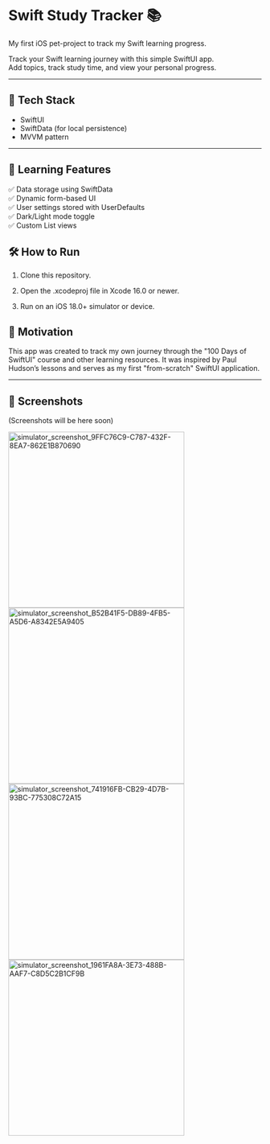# Swift Study Tracker 📚

My first iOS pet-project to track my Swift learning progress.

Track your Swift learning journey with this simple SwiftUI app.  
Add topics, track study time, and view your personal progress.

---

## 🔧 Tech Stack

- SwiftUI
- SwiftData (for local persistence)
- MVVM pattern

---

## 🎯 Learning Features 

✅ Data storage using SwiftData  
✅ Dynamic form-based UI  
✅ User settings stored with UserDefaults  
✅ Dark/Light mode toggle  
✅ Custom List views


## 🛠️ How to Run

1. Clone this repository.

2. Open the .xcodeproj file in Xcode 16.0 or newer.

3. Run on an iOS 18.0+ simulator or device.


## 🧠 Motivation

This app was created to track my own journey through the "100 Days of SwiftUI" course and other learning resources. 
It was inspired by Paul Hudson’s lessons and serves as my first "from-scratch" SwiftUI application.

---

## 📸 Screenshots

(Screenshots will be here soon)

<img width="350" alt="simulator_screenshot_9FFC76C9-C787-432F-8EA7-862E1B870690" src="https://github.com/user-attachments/assets/ff081483-b496-4307-be4b-1d85fa2aec22" />

<img width="350" alt="simulator_screenshot_B52B41F5-DB89-4FB5-A5D6-A8342E5A9405" src="https://github.com/user-attachments/assets/db6b2074-6342-4cfd-bdc7-c4363d16cf6d" />

<img width="350" alt="simulator_screenshot_741916FB-CB29-4D7B-93BC-775308C72A15" src="https://github.com/user-attachments/assets/fa385816-6ab3-4b22-85aa-001bf4ae3f5c" />

<img width="350" alt="simulator_screenshot_1961FA8A-3E73-488B-AAF7-C8D5C2B1CF9B" src="https://github.com/user-attachments/assets/ae1725a5-f4f3-4c95-97e2-5055d7f7e2f0" />





